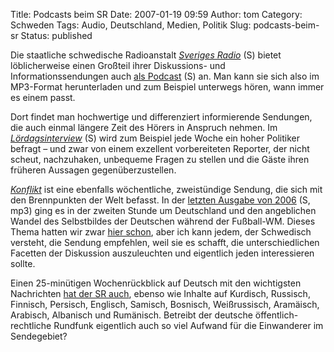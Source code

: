 Title: Podcasts beim SR
Date: 2007-01-19 09:59
Author: tom
Category: Schweden
Tags: Audio, Deutschland, Medien, Politik
Slug: podcasts-beim-sr
Status: published

Die staatliche schwedische Radioanstalt [*Sveriges
Radio*](http://sr.se/) (S) bietet löblicherweise einen Großteil ihrer
Diskussions- und Informationssendungen auch [als
Podcast](http://www.sr.se/cgi-bin/sidor/artikel.asp?ProgramID=2332&Artikel=739347)
(S) an. Man kann sie sich also im MP3-Format herunterladen und zum
Beispiel unterwegs hören, wann immer es einem passt.

Dort findet man hochwertige und differenziert informierende Sendungen,
die auch einmal längere Zeit des Hörers in Anspruch nehmen. Im
[*Lördagsinterview*](http://www.sr.se/Podradio/xml/Ekots_lordagsintervju.xml)
(S) wird zum Beispiel jede Woche ein hoher Politiker befragt – und zwar
von einem exzellent vorbereiteten Reporter, der nicht scheut,
nachzuhaken, unbequeme Fragen zu stellen und die Gäste ihren früheren
Aussagen gegenüberzustellen.

[*Konflikt*](http://www.sr.se/Podradio/xml/p1_konflikt.xml) ist eine
ebenfalls wöchentliche, zweistündige Sendung, die sich mit den
Brennpunkten der Welt befasst. In der [letzten Ausgabe von
2006](http://www.sr.se/laddahem/podradio/SR_p1_konflikt_061230110054.mp3)
(S, mp3) ging es in der zweiten Stunde um Deutschland und den
angeblichen Wandel des Selbstbildes der Deutschen während der
Fußball-WM. Dieses Thema hatten wir zwar [hier
schon](http://www.fiket.de/2007/01/07/deutschland-beobachtungen/), aber
ich kann jedem, der Schwedisch versteht, die Sendung empfehlen, weil sie
es schafft, die unterschiedlichen Facetten der Diskussion auszuleuchten
und eigentlich jeden interessieren sollte.

Einen 25-minütigen Wochenrückblick auf Deutsch mit den wichtigsten
Nachrichten [hat der SR
auch](http://www.sr.se/podradio/xml/sri_spiegel_der_woche.xml), ebenso
wie Inhalte auf Kurdisch, Russisch, Finnisch, Persisch, Englisch,
Samisch, Bosnisch, Weißrussisch, Aramäisch, Arabisch, Albanisch und
Rumänisch. Betreibt der deutsche öffentlich-rechtliche Rundfunk
eigentlich auch so viel Aufwand für die Einwanderer im Sendegebiet?

